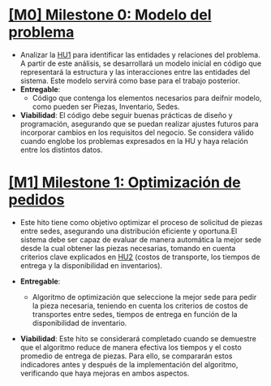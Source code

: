 # [ [M0] Milestone 0: Modelo del problema](https://github.com/lmchaves/OrganizarTaller/milestone/4)
- Analizar la [HU1](https://github.com/lmchaves/OrganizarTaller/issues/5) para identificar las entidades y relaciones del problema. A partir de este análisis, se desarrollará un modelo inicial en código que representará la estructura y las interacciones entre las entidades del sistema. Este modelo servirá como base para el trabajo posterior.
- __Entregable__:
    - Código que contenga los elementos necesarios para deifnir modelo, como pueden ser Piezas, Inventario, Sedes.
- __Viabilidad__:
El código debe seguir buenas prácticas de diseño y programación, asegurando que se puedan realizar ajustes futuros para incorporar cambios en los requisitos del negocio.
Se considera válido cuando englobe los problemas expresados en la HU y haya relación entre los distintos datos.


# [ [M1] Milestone 1: Optimización de pedidos](https://github.com/lmchaves/OrganizarTaller/milestone/3)
- Este hito tiene como objetivo optimizar el proceso de solicitud de piezas entre sedes, asegurando una distribución eficiente y oportuna.El sistema debe ser capaz de evaluar de manera automática la mejor sede desde la cual obtener las piezas necesarias, tomando en cuenta criterios clave explicados en [HU2](https://github.com/lmchaves/OrganizarTaller/issues/5) (costos de transporte, los tiempos de entrega y la disponibilidad en inventarios).

- __Entregable__:
    - Algoritmo de optimización que seleccione la mejor sede para pedir la pieza necesaria, teniendo en cuenta los criterios de costos de transportes entre sedes, tiempos de entrega en  función de la disponibilidad de inventario.

- __Viabilidad__:
Este hito se considerará completado cuando se demuestre que el algoritmo reduce de manera efectiva los tiempos y el costo promedio de entrega de piezas. Para ello, se compararán estos indicadores antes y después de la implementación del algoritmo, verificando que haya mejoras en ambos aspectos.


